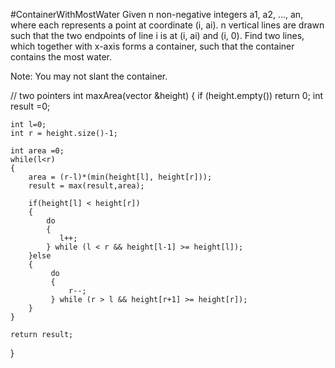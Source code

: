 #ContainerWithMostWater
Given n non-negative integers a1, a2, ..., an, where each represents a point at coordinate (i, ai). n vertical lines 
are drawn such that the two endpoints of line i is at (i, ai) and (i, 0). 
Find two lines, which together with x-axis forms a container, such that the container contains the most water.

Note: You may not slant the container.



// two pointers
int maxArea(vector<int> &height)
{
	if (height.empty()) return 0;
	int result =0;
	
	int l=0;
	int r = height.size()-1;
	
	int area =0;
	while(l<r)
	{
		area = (r-l)*(min(height[l], height[r]));
		result = max(result,area);

		if(height[l] < height[r])
		{
			do
			{
               l++;
            } while (l < r && height[l-1] >= height[l]);
		}else
		{
			 do
			 {
                 r--;
             } while (r > l && height[r+1] >= height[r]);
		}
	}

	return result;	
}